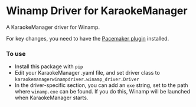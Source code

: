 # Winamp Driver for KaraokeManager

A KaraokeManager driver for Winamp.

For key changes, you need to have the [Pacemaker plugin](https://www.surina.net/pacemaker/) installed.

### To use

- Install this package with `pip`
- Edit your KaraokeManager .yaml file, and set driver class to `karaokemanagerwinampdriver.winamp_driver.Driver`
- In the driver-specific section, you can add an `exe` string, set to the path where `winamp.exe` can be found. If you do this, Winamp will be launched when KaraokeManager starts.
